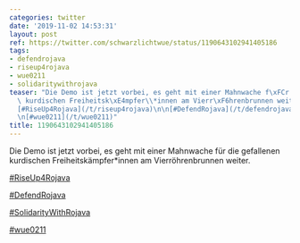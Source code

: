 ```yaml
---
categories: twitter
date: '2019-11-02 14:53:31'
layout: post
ref: https://twitter.com/schwarzlichtwue/status/1190643102941405186
tags:
- defendrojava
- riseup4rojava
- wue0211
- solidaritywithrojava
teaser: "Die Demo ist jetzt vorbei, es geht mit einer Mahnwache f\xFCr die gefallenen\
  \ kurdischen Freiheitsk\xE4mpfer\\*innen am Vierr\xF6hrenbrunnen weiter.\n\n\n\n\
  [#RiseUp4Rojava](/t/riseup4rojava)\n\n[#DefendRojava](/t/defendrojava)\n\n[#SolidarityWithRojava](/t/solidaritywithrojava)\n\
  \n[#wue0211](/t/wue0211)"
title: 1190643102941405186
---
```

Die Demo ist jetzt vorbei, es geht mit einer Mahnwache für die gefallenen kurdischen Freiheitskämpfer\*innen am Vierröhrenbrunnen weiter.



[#RiseUp4Rojava](/t/riseup4rojava)

[#DefendRojava](/t/defendrojava)

[#SolidarityWithRojava](/t/solidaritywithrojava)

[#wue0211](/t/wue0211)